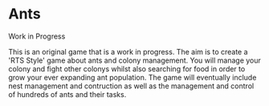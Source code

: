 # Ants
Work in Progress

This is an original game that is a work in progress. The aim is to create a 'RTS Style' game about ants and colony management. You will manage your colony and fight other colonys whilst also searching for food in order to grow your ever expanding ant population. The game will eventually include nest management and contruction as well as the management and control of hundreds of ants and their tasks.

